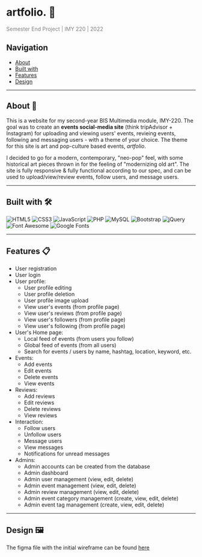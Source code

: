 # artfolio. 🎨

<span style="color:grey">Semester End Project | IMY 220 | 2022</span>

## Navigation

- [About](#about-📖)
- [Built with](#built-with-🛠️)
- [Features](#features-📋)
- [Design](#design-🖼️)

---

## About 📖

This is a website for my second-year BIS Multimedia module, IMY-220. The goal was to create an **events social-media site** (think tripAdvisor + Instagram) for uploading and viewing users' events, revieing events, following and messaging users - with a theme of your choice. The theme for this site is art and pop-culture based events, *artfolio*.

I decided to go for a modern, contemporary, "neo-pop" feel, with some historical art pieces thrown in for the feeling of "modernizing old art". The site is fully responsive & fully functional according to our spec, and can be used to upload/view/review events, follow users, and message users.

---

## Built with 🛠️

![HTML5](https://img.shields.io/badge/-HTML5-E34F26?style=flat-square&logo=html5&logoColor=white)
![CSS3](https://img.shields.io/badge/-CSS3-1572B6?style=flat-square&logo=css3)
![JavaScript](https://img.shields.io/badge/-JavaScript-black?style=flat-square&logo=javascript)
![PHP](https://img.shields.io/badge/-PHP-black?style=flat-square&logo=php)
![MySQL](https://img.shields.io/badge/-MySQL-black?style=flat-square&logo=mysql)
![Bootstrap](https://img.shields.io/badge/-Bootstrap-563D7C?style=flat-square&logo=bootstrap)
![jQuery](https://img.shields.io/badge/-jQuery-0769AD?style=flat-square&logo=jquery)
![Font Awesome](https://img.shields.io/badge/-Font%20Awesome-339AF0?style=flat-square&logo=font-awesome)
![Google Fonts](https://img.shields.io/badge/-Google%20Fonts-4285F4?style=flat-square&logo=google-fonts)

---

## Features 📋

- User registration
- User login
- User profile:
    - User profile editing
    - User profile deletion
    - User profile image upload
    - View user's events (from profile page)
    - View user's reviews (from profile page)
    - View user's followers (from profile page)
    - View user's following (from profile page)
- User's Home page:
    - Local feed of events (from users you follow)
    - Global feed of events (from all users)
    - Search for events / users by name, hashtag, location, keyword, etc.
- Events:
    - Add events
    - Edit events
    - Delete events
    - View events
- Reviews:
    - Add reviews
    - Edit reviews
    - Delete reviews
    - View reviews
- Interaction:
    - Follow users
    - Unfollow users
    - Message users
    - View messages
    - Notifications for unread messages
- Admins:
    - Admin accounts can be created from the database
    - Admin dashboard
    - Admin user management (view, edit, delete)
    - Admin event management (view, edit, delete)
    - Admin review management (view, edit, delete)
    - Admin event category management (create, view, edit, delete)
    - Admin event tag management (create, view, edit, delete)

---

## Design 🖼️
The figma file with the initial wireframe can be found [here](https://www.figma.com/file/1SBDWTFeEkoRS0gfMbMbp4/IMY-220-Events-Website?node-id=0%3A1)

